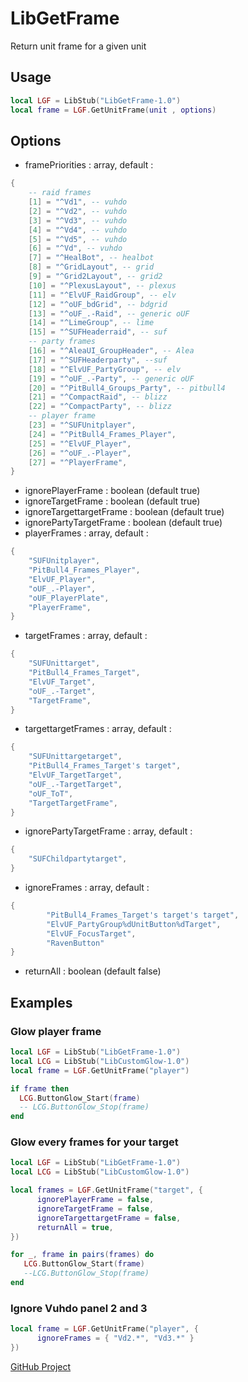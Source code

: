 # LibGetFrame

Return unit frame for a given unit

## Usage

```Lua
local LGF = LibStub("LibGetFrame-1.0")
local frame = LGF.GetUnitFrame(unit , options)
```

## Options

- framePriorities : array, default :

```Lua
{
    -- raid frames
    [1] = "^Vd1", -- vuhdo
    [2] = "^Vd2", -- vuhdo
    [3] = "^Vd3", -- vuhdo
    [4] = "^Vd4", -- vuhdo
    [5] = "^Vd5", -- vuhdo
    [6] = "^Vd", -- vuhdo
    [7] = "^HealBot", -- healbot
    [8] = "^GridLayout", -- grid
    [9] = "^Grid2Layout", -- grid2
    [10] = "^PlexusLayout", -- plexus
    [11] = "^ElvUF_RaidGroup", -- elv
    [12] = "^oUF_bdGrid", -- bdgrid
    [13] = "^oUF_.-Raid", -- generic oUF
    [14] = "^LimeGroup", -- lime
    [15] = "^SUFHeaderraid", -- suf
    -- party frames
    [16] = "^AleaUI_GroupHeader", -- Alea
    [17] = "^SUFHeaderparty", --suf
    [18] = "^ElvUF_PartyGroup", -- elv
    [19] = "^oUF_.-Party", -- generic oUF
    [20] = "^PitBull4_Groups_Party", -- pitbull4
    [21] = "^CompactRaid", -- blizz
    [22] = "^CompactParty", -- blizz
    -- player frame
    [23] = "^SUFUnitplayer",
    [24] = "^PitBull4_Frames_Player",
    [25] = "^ElvUF_Player",
    [26] = "^oUF_.-Player",
    [27] = "^PlayerFrame",
}
```

- ignorePlayerFrame : boolean (default true)
- ignoreTargetFrame : boolean (default true)
- ignoreTargettargetFrame : boolean (default true)
- ignorePartyTargetFrame : boolean (default true)
- playerFrames : array, default :

```Lua
{
    "SUFUnitplayer",
    "PitBull4_Frames_Player",
    "ElvUF_Player",
    "oUF_.-Player",
    "oUF_PlayerPlate",
    "PlayerFrame",
}
```

- targetFrames : array, default :

```Lua
{
    "SUFUnittarget",
    "PitBull4_Frames_Target",
    "ElvUF_Target",
    "oUF_.-Target",
    "TargetFrame",
}
```

- targettargetFrames : array, default :

```Lua
{
    "SUFUnittargetarget",
    "PitBull4_Frames_Target's target",
    "ElvUF_TargetTarget",
    "oUF_.-TargetTarget",
    "oUF_ToT",
    "TargetTargetFrame",
}
```

- ignorePartyTargetFrame : array, default :

```Lua
{
    "SUFChildpartytarget",
}
```

- ignoreFrames : array, default :

```Lua
{
        "PitBull4_Frames_Target's target's target",
        "ElvUF_PartyGroup%dUnitButton%dTarget",
        "ElvUF_FocusTarget",
        "RavenButton"
}
```

- returnAll : boolean (default false)

## Examples

### Glow player frame

```Lua
local LGF = LibStub("LibGetFrame-1.0")
local LCG = LibStub("LibCustomGlow-1.0")
local frame = LGF.GetUnitFrame("player")

if frame then
  LCG.ButtonGlow_Start(frame)
  -- LCG.ButtonGlow_Stop(frame)
end
```

### Glow every frames for your target

```Lua
local LGF = LibStub("LibGetFrame-1.0")
local LCG = LibStub("LibCustomGlow-1.0")

local frames = LGF.GetUnitFrame("target", {
      ignorePlayerFrame = false,
      ignoreTargetFrame = false,
      ignoreTargettargetFrame = false,
      returnAll = true,
})

for _, frame in pairs(frames) do
   LCG.ButtonGlow_Start(frame)
   --LCG.ButtonGlow_Stop(frame)
end
```

### Ignore Vuhdo panel 2 and 3

```Lua
local frame = LGF.GetUnitFrame("player", {
      ignoreFrames = { "Vd2.*", "Vd3.*" }
})
```

[GitHub Project](https://github.com/mrbuds/LibGetFrame)
